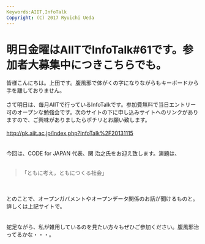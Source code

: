 ```yaml
---
Keywords:AIIT,InfoTalk
Copyright: (C) 2017 Ryuichi Ueda
---
```


# 明日金曜はAIITでInfoTalk#61です。参加者大募集中につきこちらでも。
皆様こんにちは。上田です。腹風邪で体がくの字になりながらもキーボードから手を離しておりません。<br />
<br />
さて明日は、毎月AIITで行っているInfoTalkです。参加費無料で当日エントリー可のオープンな勉強会です。次のサイトの下に申し込みサイトへのリンクがありますので、ご興味がありましたらポチリとお願い致します。<br />
<br />
<a href="http://pk.aiit.ac.jp/index.php?InfoTalk%2F20131115" target="_blank">http://pk.aiit.ac.jp/index.php?InfoTalk%2F20131115</a><br />
<br />
<br />
今回は、CODE for JAPAN 代表、関 治之氏をお迎え致します。演題は、<br />
<br />
<blockquote>「ともに考え，ともにつくる社会」</blockquote><br />
<br />
とのことで、オープンガバメントやオープンデータ関係のお話が聞けるものと。詳しくは上記サイトで。<br />
<br />
<br />
蛇足ながら、私が雑用しているのを見たい方々もぜひご参加ください。腹風邪治ってるかな・・・。
